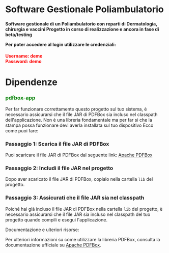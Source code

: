 # Software Gestionale Poliambulatorio

<h4>Software gestionale di un Poliambulatorio con reparti di Dermatologia, chirurgia e vaccini  
Progetto in corso di realizzazione e ancora in fase di beta/testing  

Per poter accedere al login utilizzare le credenziali:</h4>
<h4 style="color:red;">Username: demo <br> Password: demo</h4>

# Dipendenze

<h3 style="color:green;">pdfbox-app</h3>
Per far funzionare correttamente questo progetto sul tuo sistema, è necessario assicurarsi che il file JAR di PDFBox sia incluso nel classpath dell'applicazione. 
Non è una libreria fondamentale ma per far si che la stampa possa funzionare devi averla installata sul tuo dispositivo
Ecco come puoi fare:

### Passaggio 1: Scarica il file JAR di PDFBox

Puoi scaricare il file JAR di PDFBox dal seguente link:
[Apache PDFBox](https://pdfbox.apache.org/download.cgi)

### Passaggio 2: Includi il file JAR nel progetto

Dopo aver scaricato il file JAR di PDFBox, copialo nella cartella `lib` del progetto.

### Passaggio 3: Assicurati che il file JAR sia nel classpath

Poiché hai già incluso il file JAR di PDFBox nella cartella `lib` del progetto, è necessario assicurarsi che il file JAR sia incluso nel classpath del tuo progetto quando compili e esegui l'applicazione.

Documentazione e ulteriori risorse:

Per ulteriori informazioni su come utilizzare la libreria PDFBox, consulta la documentazione ufficiale su [Apache PDFBox](https://pdfbox.apache.org/).



 
